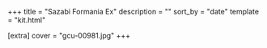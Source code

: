 +++
title = "Sazabi Formania Ex"
description = ""
sort_by = "date"
template = "kit.html"

[extra]
cover = "gcu-00981.jpg"
+++